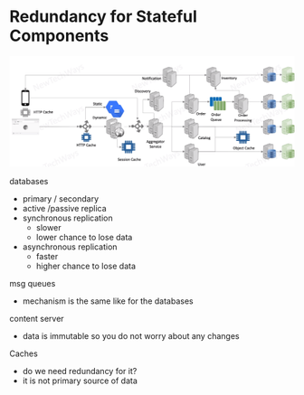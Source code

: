 # Redundancy for Stateful Components

![Alt text](./images/image-8.png)

databases
- primary / secondary
- active /passive replica
- synchronous replication
  - slower
  - lower chance to lose data
- asynchronous replication
  - faster
  - higher chance to lose data

msg queues
- mechanism is the same like for the databases

content server
- data is immutable so you do not worry about any changes

Caches
- do we need redundancy for it?
- it is not primary source of data